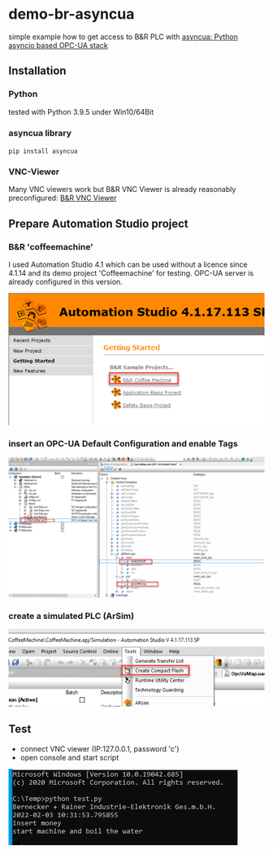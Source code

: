 # demo-br-asyncua
simple example how to get access to B&amp;R PLC with [asyncua: Python asyncio based OPC-UA stack](https://github.com/FreeOpcUa/opcua-asyncio)

## Installation

### Python
tested with Python 3.9.5 under Win10/64Bit

### asyncua library
`pip install asyncua`

### VNC-Viewer
Many VNC viewers work but B&R VNC Viewer is already reasonably preconfigured:
[B&R VNC Viewer](https://www.br-automation.com/en/downloads/software/hmi-software/vnc-viewer/vnc-viewer-winxp-win7-win81-win10/?noredirect=1)


## Prepare Automation Studio project

### B&R 'coffeemachine'
I used Automation Studio 4.1 which can be used without a licence since 4.1.14 and its demo project 'Coffeemachine' for testing.
OPC-UA server is already configured in this version.

![coffeemachine1](/doc/coffeemachine1.png)

### insert an OPC-UA Default Configuration and enable Tags

![coffeemachine2](/doc/coffeemachine2.png)

### create a simulated PLC (ArSim)

![coffeemachine3](/doc/coffeemachine3.png)

## Test

- connect VNC viewer (IP:127.0.0.1, password 'c')
- open console and start script

![coffeemachine4](/doc/coffeemachine4.png)






